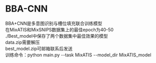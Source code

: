# BBA-CNN

BBA+CNN是多意图识别与槽位填充联合训练模型<br>在MixATIS和MixSNIPS数据集上的最佳epoch为40-50 <br>./Best_model中保存了两个数据集中最佳效果的模型<br>data.zip需要解压<br>best_model.zip可邮箱联系后发送<br>训练命令：python main.py --task MixATIS --model_dir MixATIS_model
